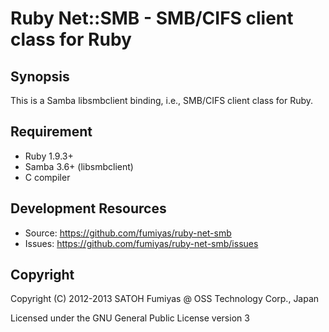 Ruby Net::SMB - SMB/CIFS client class for Ruby
======================================================================

Synopsis
----------------------------------------------------------------------

This is a Samba libsmbclient binding, i.e., SMB/CIFS client class
for Ruby.

Requirement
----------------------------------------------------------------------

* Ruby 1.9.3+
* Samba 3.6+ (libsmbclient)
* C compiler

Development Resources
----------------------------------------------------------------------

* Source: https://github.com/fumiyas/ruby-net-smb
* Issues: https://github.com/fumiyas/ruby-net-smb/issues

Copyright
----------------------------------------------------------------------

Copyright (C) 2012-2013 SATOH Fumiyas @ OSS Technology Corp., Japan

Licensed under the GNU General Public License version 3

